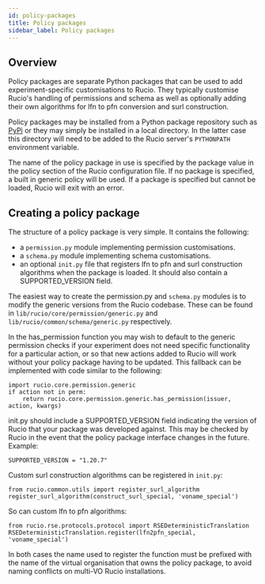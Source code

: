 ```yaml
---
id: policy-packages
title: Policy packages
sidebar_label: Policy packages
---
```


## Overview

Policy packages are separate Python packages that can be used to add
experiment-specific customisations to Rucio. They typically customise
Rucio's handling of permissions and schema as well as optionally adding
their own algorithms for lfn to pfn conversion and surl construction.

Policy packages may be installed from a Python package repository such
as [PyPi](https://pypi.python.org/) or they may simply be installed in a
local directory. In the latter case this directory will need to be added
to the Rucio server's `PYTHONPATH` environment variable.

The name of the policy package in use is specified by the
package value in the policy section of
the Rucio configuration file. If no package is specified, a built in
generic policy will be used. If a package is specified but
cannot be loaded, Rucio will exit with an error.

## Creating a policy package

The structure of a policy package is very simple. It contains the
following:

-   a `permission.py` module implementing permission
    customisations.
-   a `schema.py` module implementing schema customisations.
-   an optional `init.py` file that registers lfn to
    pfn and surl construction algorithms when the package is loaded. It
    should also contain a SUPPORTED_VERSION field.

The easiest way to create the permission.py and
`schema.py` modules is to modify the generic versions from
the Rucio codebase. These can be found in
`lib/rucio/core/permission/generic.py` and
`lib/rucio/common/schema/generic.py` respectively.

In the has_permission function you may wish to default to
the generic permission checks if your experiment does not need specific
functionality for a particular action, or so that new actions added to
Rucio will work without your policy package having to be updated. This
fallback can be implemented with code similar to the following:

    import rucio.core.permission.generic
    if action not in perm:
        return rucio.core.permission.generic.has_permission(issuer, action, kwargs)

init.py should include a
SUPPORTED_VERSION field indicating the version of Rucio
that your package was developed against. This may be checked by Rucio in
the event that the policy package interface changes in the future.
Example:

    SUPPORTED_VERSION = "1.20.7"

Custom surl construction algorithms can be registered in
`init.py`:

    from rucio.common.utils import register_surl_algorithm
    register_surl_algorithm(construct_surl_special, 'voname_special')

So can custom lfn to pfn algorithms:

    from rucio.rse.protocols.protocol import RSEDeterministicTranslation
    RSEDeterministicTranslation.register(lfn2pfn_special, 'voname_special')

In both cases the name used to register the function must be prefixed
with the name of the virtual organisation that owns the policy package,
to avoid naming conflicts on multi-VO Rucio installations.
